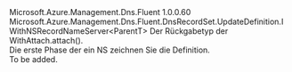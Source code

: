 <Type Name="INSRecordSetBlank&lt;ParentT&gt;" FullName="Microsoft.Azure.Management.Dns.Fluent.DnsRecordSet.UpdateDefinition.INSRecordSetBlank&lt;ParentT&gt;">
  <TypeSignature Language="C#" Value="public interface INSRecordSetBlank&lt;ParentT&gt; : Microsoft.Azure.Management.Dns.Fluent.DnsRecordSet.UpdateDefinition.IWithNSRecordNameServer&lt;ParentT&gt;" />
  <TypeSignature Language="ILAsm" Value=".class public interface auto ansi abstract INSRecordSetBlank`1&lt;ParentT&gt; implements class Microsoft.Azure.Management.Dns.Fluent.DnsRecordSet.UpdateDefinition.IWithNSRecordNameServer`1&lt;!ParentT&gt;" />
  <TypeSignature Language="DocId" Value="T:Microsoft.Azure.Management.Dns.Fluent.DnsRecordSet.UpdateDefinition.INSRecordSetBlank`1" />
  <TypeSignature Language="VB.NET" Value="Public Interface INSRecordSetBlank(Of ParentT)&#xA;Implements IWithNSRecordNameServer(Of ParentT)" />
  <TypeSignature Language="F#" Value="type INSRecordSetBlank&lt;'ParentT&gt; = interface&#xA;    interface IWithNSRecordNameServer&lt;'ParentT&gt;" />
  <AssemblyInfo>
    <AssemblyName>Microsoft.Azure.Management.Dns.Fluent</AssemblyName>
    <AssemblyVersion>1.0.0.60</AssemblyVersion>
  </AssemblyInfo>
  <TypeParameters>
    <TypeParameter Name="ParentT" />
  </TypeParameters>
  <Interfaces>
    <Interface>
      <InterfaceName>Microsoft.Azure.Management.Dns.Fluent.DnsRecordSet.UpdateDefinition.IWithNSRecordNameServer&lt;ParentT&gt;</InterfaceName>
    </Interface>
  </Interfaces>
  <Docs>
    <typeparam name="ParentT">Der Rückgabetyp der WithAttach.attach().</typeparam>
    <summary>
            Die erste Phase der ein NS zeichnen Sie die Definition.
            </summary>
    <remarks>To be added.</remarks>
  </Docs>
  <Members />
</Type>